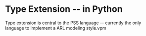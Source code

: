 
# Type Extension -- in Python
Type extension is central to the PSS language -- currently the only language 
to implement a ARL modeling style.vpm  